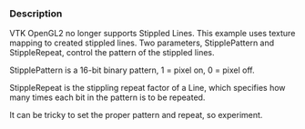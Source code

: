 ### Description

VTK OpenGL2 no longer supports Stippled Lines. This example uses texture mapping to created stippled lines. Two parameters, StipplePattern and StippleRepeat, control the pattern of the stippled lines.

StipplePattern is a 16-bit binary pattern, 1 = pixel on, 0 = pixel off.

StippleRepeat is the stippling repeat factor of a Line, which specifies how many times each bit in the pattern is to be repeated.

It can  be tricky to set the proper pattern and repeat, so experiment.
